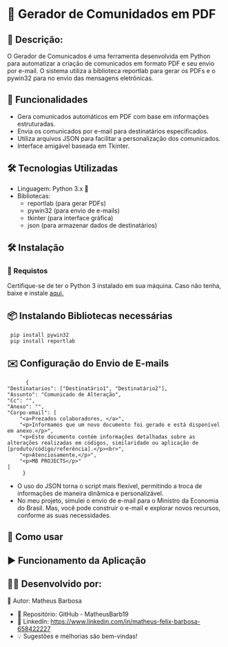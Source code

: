 # 📢 Gerador de Comunidados em PDF

## 📝 Descrição:
O Gerador de Comunicados é uma ferramenta desenvolvida em Python para automatizar a criação de comunicados em formato PDF e seu envio por e-mail. O sistema utiliza a biblioteca reportlab para gerar os PDFs e o pywin32 para no envio das mensagens eletrônicas.

## 🚀 Funcionalidades

- Gera comunicados automáticos em PDF com base em informações estruturadas.
- Envia os comunicados por e-mail para destinatários especificados.
- Utiliza arquivos JSON para facilitar a personalização dos comunicados.
- Interface amigável baseada em Tkinter.

## 🛠️ Tecnologias Utilizadas

- Linguagem: Python 3.x 🐍
- Bibliotecas:
     - reportlab (para gerar PDFs)
     - pywin32 (para envio de e-mails)
     - tkinter (para interface gráfica)
     - json (para armazenar dados de destinatários)
  
## 🛠️ Instalação

### 📌 Requistos
Certifique-se de ter o Python 3 instalado em sua máquina. Caso não tenha, baixe e instale <a href="https://www.python.org/downloads/">aqui.</a>

## 📦 Instalando Bibliotecas necessárias
     pip install pywin32
     pip install reportlab

## ✉️ Configuração do Envio de E-mails
          {
    "Destinatarios": ["Destinatário1", "Destinatário2"],
    "Assunto": "Comunicado de Alteração",
    "Cc": "",
    "Anexo": "",
    "Corpo-email": [
        "<a>Prezados colaboradores, </a>",
        "<p>Informamos que um novo documento foi gerado e está disponível em anexo.</p>",
        "<p>Este documento contém informações detalhadas sobre as alterações realizadas em códigos, similaridade ou aplicação de [produto/código/referência].</p><br>",
        "<p>Atenciosamente,</p>",
        "<p>MB PROJECTS</p>"
    ]
         }
- O uso do JSON torna o script mais flexível, permitindo a troca de informações de maneira dinâmica e personalizável.
- No meu projeto, simulei o envio de e-mail para o Ministro da Economia do Brasil. Mas, você pode construir o e-mail e explorar novos recursos, conforme as suas necessidades.

## 📌 Como usar

## ▶️ Funcionamento da Aplicação

## 👨‍💻 Desenvolvido por:

📌 Autor: Matheus Barbosa
- 🔗 Repositório: GitHub - MatheusBarb19
- 🔗 LinkedIn: https://www.linkedin.com/in/matheus-felix-barbosa-658422227
- 💡 Sugestões e melhorias são bem-vindas!
